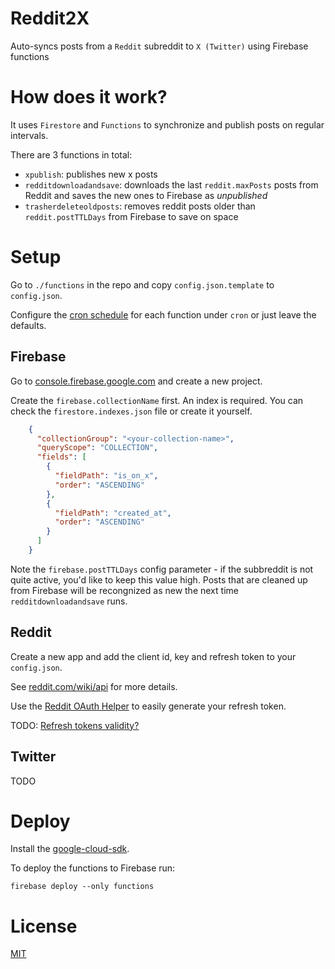 Reddit2X
==========================

Auto-syncs posts from a `Reddit` subreddit to `X (Twitter)` using Firebase functions

# How does it work?

It uses `Firestore` and `Functions` to synchronize and publish posts on regular intervals.

There are 3 functions in total:

  - `xpublish`: publishes new x posts
  - `redditdownloadandsave`: downloads the last `reddit.maxPosts` posts from Reddit and saves the new ones to Firebase as *unpublished*
  - `trasherdeleteoldposts`: removes reddit posts older than `reddit.postTTLDays` from Firebase to save on space

# Setup

Go to `./functions` in the repo and copy `config.json.template` to `config.json`.

Configure the [cron schedule](https://crontab.guru) for each function under `cron` or just leave the defaults.

## Firebase

Go to [console.firebase.google.com](https://console.firebase.google.com) and create a new project.

Create the `firebase.collectionName` first. An index is required. You can check the `firestore.indexes.json` file or create it yourself.

```json
    {
      "collectionGroup": "<your-collection-name>",
      "queryScope": "COLLECTION",
      "fields": [
        {
          "fieldPath": "is_on_x",
          "order": "ASCENDING"
        },
        {
          "fieldPath": "created_at",
          "order": "ASCENDING"
        }
      ]
    }
```

Note the `firebase.postTTLDays` config parameter - if the subbreddit is not quite active, you'd like to keep this value high.
Posts that are cleaned up from Firebase will be recongnized as new the next time `redditdownloadandsave` runs.

## Reddit

Create a new app and add the client id, key and refresh token to your `config.json`.

See [reddit.com/wiki/api](https://www.reddit.com/wiki/api/) for more details.

Use the [Reddit OAuth Helper](https://not-an-aardvark.github.io/reddit-oauth-helper/) to easily generate your refresh token.

TODO: [Refresh tokens validity?](https://www.reddit.com/r/redditdev/comments/kvzaot/oauth2_api_changes_upcoming/)

## Twitter

TODO

# Deploy

Install the [google-cloud-sdk](https://cloud.google.com/sdk).

To deploy the functions to Firebase run:

    firebase deploy --only functions

# License

[MIT](LICENSE)
